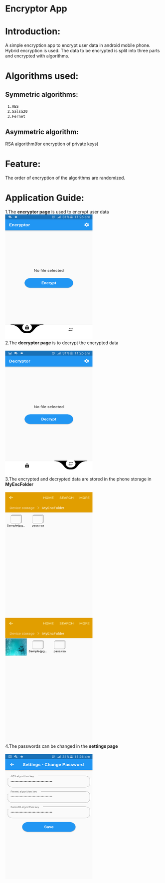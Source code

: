 # Encryptor App

Introduction:
===============
A simple encryption app to encrypt user data in android mobile phone. Hybrid encryption is used.
The data to be encrypted is split into three parts and encrypted with algorithms.

Algorithms used:
===============

Symmetric algorithms:
--------------------
     1.AES
     2.Salsa20
     3.Fernet

Asymmetric algorithm:
--------------------
RSA algorithm(for encryption of private keys)        

Feature:
===============
The order of encryption of the algorithms are randomized.

Application Guide:
==================
1.The <b>encryptor page</b> is used to encrypt user data<br>
<img src="images/encryptor.png" alt="drawing" width="280" height="400"/><br>
2.The <b>decryptor page</b> is to decrypt the encrypted data<br><br>
<img src="images/decryptor.png" alt="drawing" width="280" height="400"/><br>
3.The encrypted and decrypted data are stored in the phone storage in <b>MyEncFolder</b><br><br>
<img src="images/storage.png" alt="drawing" width="280" height="400"/>
<img src="images/myencfolder.png" alt="drawing" width="280" height="400"/><br>
4.The passwords can be changed in the <b>settings page</b><br><br>
<img src="images/settings.png" alt="drawing" width="280" height="400"/>
